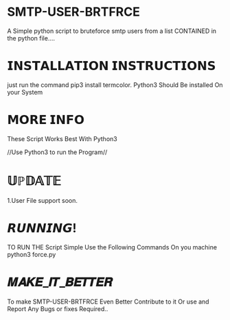 # SMTP-USER-BRTFRCE
A Simple python script to bruteforce smtp users from a list CONTAINED in the python file....

# 𝗜𝗡𝗦𝗧𝗔𝗟𝗟𝗔𝗧𝗜𝗢𝗡 𝗜𝗡𝗦𝗧𝗥𝗨𝗖𝗧𝗜𝗢𝗡𝗦
just run the command pip3 install termcolor.
 Python3 Should Be installed On your System
 
 # 𝗠𝗢𝗥𝗘 𝗜𝗡𝗙𝗢

These Script Works Best With Python3

//Use Python3 to run the Program//

# 𝕌ℙ𝔻𝔸𝕋𝔼
1.User File support soon.

# 𝙍𝙐𝙉𝙉𝙄𝙉𝙂!

TO RUN THE Script Simple Use the Following Commands On you machine
python3 force.py
 
# 𝑴𝑨𝑲𝑬_𝑰𝑻_𝑩𝑬𝑻𝑻𝑬𝑹
To make SMTP-USER-BRTFRCE Even Better Contribute to it Or use and Report Any Bugs or fixes Required..
